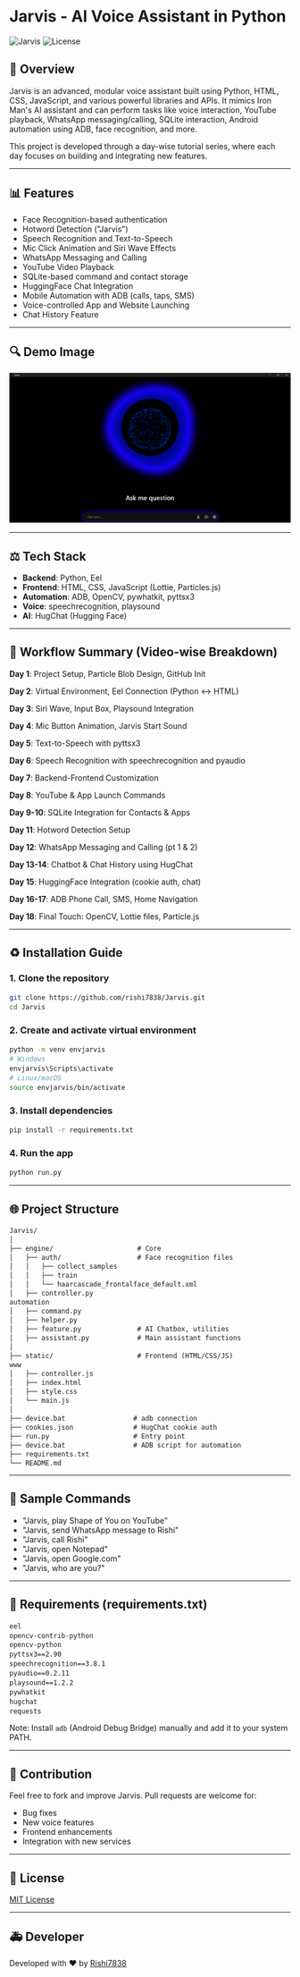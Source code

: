 # Jarvis - AI Voice Assistant in Python

![Jarvis](https://img.shields.io/badge/Voice%20Assistant-Python-blue)
![License](https://img.shields.io/badge/license-MIT-green)

## 🚀 Overview

Jarvis is an advanced, modular voice assistant built using Python, HTML, CSS, JavaScript, and various powerful libraries and APIs. It mimics Iron Man's AI assistant and can perform tasks like voice interaction, YouTube playback, WhatsApp messaging/calling, SQLite interaction, Android automation using ADB, face recognition, and more.

This project is developed through a day-wise tutorial series, where each day focuses on building and integrating new features.

---

## 📊 Features

* Face Recognition-based authentication
* Hotword Detection ("Jarvis")
* Speech Recognition and Text-to-Speech
* Mic Click Animation and Siri Wave Effects
* WhatsApp Messaging and Calling
* YouTube Video Playback
* SQLite-based command and contact storage
* HuggingFace Chat Integration
* Mobile Automation with ADB (calls, taps, SMS)
* Voice-controlled App and Website Launching
* Chat History Feature

---
## 🔍 Demo Image

![Jarvis Demo](www/assets/images/jarvispic.png)

---

## ⚖️ Tech Stack

* **Backend**: Python, Eel
* **Frontend**: HTML, CSS, JavaScript (Lottie, Particles.js)
* **Automation**: ADB, OpenCV, pywhatkit, pyttsx3
* **Voice**: speechrecognition, playsound
* **AI**: HugChat (Hugging Face)

---

## 📆 Workflow Summary (Video-wise Breakdown)

**Day 1**: Project Setup, Particle Blob Design, GitHub Init

**Day 2**: Virtual Environment, Eel Connection (Python <-> HTML)

**Day 3**: Siri Wave, Input Box, Playsound Integration

**Day 4**: Mic Button Animation, Jarvis Start Sound

**Day 5**: Text-to-Speech with pyttsx3

**Day 6**: Speech Recognition with speechrecognition and pyaudio

**Day 7**: Backend-Frontend Customization

**Day 8**: YouTube & App Launch Commands

**Day 9-10**: SQLite Integration for Contacts & Apps

**Day 11**: Hotword Detection Setup

**Day 12**: WhatsApp Messaging and Calling (pt 1 & 2)

**Day 13-14**: Chatbot & Chat History using HugChat

**Day 15**: HuggingFace Integration (cookie auth, chat)

**Day 16-17**: ADB Phone Call, SMS, Home Navigation

**Day 18**: Final Touch: OpenCV, Lottie files, Particle.js

---

## ♻️ Installation Guide

### 1. Clone the repository

```bash
git clone https://github.com/rishi7838/Jarvis.git
cd Jarvis
```

### 2. Create and activate virtual environment

```bash
python -m venv envjarvis
# Windows
envjarvis\Scripts\activate
# Linux/macOS
source envjarvis/bin/activate
```

### 3. Install dependencies

```bash
pip install -r requirements.txt
```

### 4. Run the app

```bash
python run.py
```

---

## 🌐 Project Structure

```
Jarvis/
│
├── engine/                     # Core    
│   ├── auth/                   # Face recognition files
│   │   ├── collect_samples
│   │   ├── train
│   │   └── haarcascade_frontalface_default.xml
│   ├── controller.py             
automation
│   ├── command.py
│   ├── helper.py
│   ├── feature.py              # AI Chatbox, utilities
│   ├── assistant.py            # Main assistant functions
│
├── static/                     # Frontend (HTML/CSS/JS)
www
│   ├── controller.js
│   ├── index.html
│   ├── style.css
│   └── main.js
│
├── device.bat                 # adb connection
├── cookies.json               # HugChat cookie auth
├── run.py                     # Entry point
├── device.bat                 # ADB script for automation
├── requirements.txt
└── README.md
```

---

## 📁 Sample Commands

* "Jarvis, play Shape of You on YouTube"
* "Jarvis, send WhatsApp message to Rishi"
* "Jarvis, call Rishi"
* "Jarvis, open Notepad"
* "Jarvis, open Google.com"
* "Jarvis, who are you?"

---

## 💼 Requirements (requirements.txt)

```txt
eel
opencv-contrib-python
opencv-python
pyttsx3==2.90
speechrecognition==3.8.1
pyaudio==0.2.11
playsound==1.2.2
pywhatkit
hugchat
requests
```

Note: Install `adb` (Android Debug Bridge) manually and add it to your system PATH.

---

## 🚧 Contribution

Feel free to fork and improve Jarvis. Pull requests are welcome for:

* Bug fixes
* New voice features
* Frontend enhancements
* Integration with new services

---

## 📄 License

[MIT License](https://opensource.org/licenses/MIT)

---

## 🚑 Developer

Developed with ❤️ by [Rishi7838](https://github.com/rishi7838)
